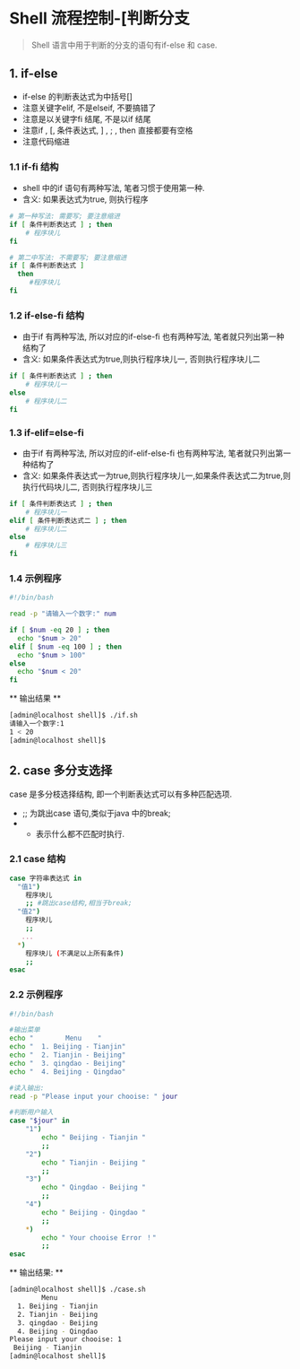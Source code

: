 # Shell 流程控制-\[判断分支

> Shell 语言中用于判断的分支的语句有if-else 和 case.

## 1. if-else

* if-else 的判断表达式为中括号\[\]
* 注意关键字elif, 不是elseif, 不要搞错了
* 注意是以关键字fi 结尾, 不是以if 结尾
* 注意if , \[, 条件表达式, \] , ; , then 直接都要有空格
* 注意代码缩进

### 1.1 if-fi 结构

* shell 中的if 语句有两种写法, 笔者习惯于使用第一种.
* 含义: 如果表达式为true, 则执行程序

```bash
# 第一种写法: 需要写; 要注意缩进  
if [ 条件判断表达式 ] ; then  
    # 程序块儿  
fi  

# 第二中写法: 不需要写; 要注意缩进  
if [ 条件判断表达式 ]  
  then  
     #程序块儿  
fi
```

### 1.2 if-else-fi 结构

* 由于if 有两种写法, 所以对应的if-else-fi 也有两种写法, 笔者就只列出第一种结构了
* 含义: 如果条件表达式为true,则执行程序块儿一, 否则执行程序块儿二

```bash
if [ 条件判断表达式 ] ; then  
    # 程序块儿一  
else   
    # 程序块儿二  
fi
```

### 1.3 if-elif=else-fi

* 由于if 有两种写法, 所以对应的if-elif-else-fi 也有两种写法, 笔者就只列出第一种结构了
* 含义: 如果条件表达式一为true,则执行程序块儿一,如果条件表达式二为true,则执行代码块儿二, 否则执行程序块儿三

```bash
if [ 条件判断表达式 ] ; then  
    # 程序块儿一  
elif [ 条件判断表达式二 ] ; then
    # 程序块儿二
else   
    # 程序块儿三  
fi
```

### 1.4 示例程序

```bash
#!/bin/bash  

read -p "请输入一个数字:" num  

if [ $num -eq 20 ] ; then  
  echo "$num > 20"  
elif [ $num -eq 100 ] ; then  
  echo "$num > 100"  
else  
  echo "$num < 20"  
fi
```

** 输出结果 **

```bash
[admin@localhost shell]$ ./if.sh 
请输入一个数字:1
1 < 20
[admin@localhost shell]$
```

## 2. case 多分支选择

case 是多分枝选择结构, 即一个判断表达式可以有多种匹配选项.

* ;; 为跳出case 语句,类似于java 中的break;
* * 表示什么都不匹配时执行.

### 2.1 case 结构

```bash
case 字符串表达式 in  
  "值1")  
    程序块儿  
    ;; #跳出case结构,相当于break;  
  "值2")  
    程序块儿  
    ;;  
   ...  
  *)  
    程序块儿 (不满足以上所有条件)  
    ;;  
esac
```

### 2.2 示例程序

```bash
#!/bin/bash  

#输出菜单
echo "        Menu    "  
echo "  1. Beijing - Tianjin"  
echo "  2. Tianjin - Beijing"  
echo "  3. qingdao - Beijing"  
echo "  4. Beijing - Qingdao"  

#读入输出:
read -p "Please input your chooise: " jour  

#判断用户输入
case "$jour" in  
    "1")  
        echo " Beijing - Tianjin "  
        ;;  
    "2")  
        echo " Tianjin - Beijing "  
        ;;  
    "3")  
        echo " Qingdao - Beijing "  
        ;;  
    "4")  
        echo " Beijing - Qingdao "  
        ;;  
    *)  
        echo " Your chooise Error ！"  
        ;;  
esac
```

** 输出结果: **

```bash
[admin@localhost shell]$ ./case.sh 
        Menu    
  1. Beijing - Tianjin
  2. Tianjin - Beijing
  3. qingdao - Beijing
  4. Beijing - Qingdao
Please input your chooise: 1
 Beijing - Tianjin 
[admin@localhost shell]$
```


